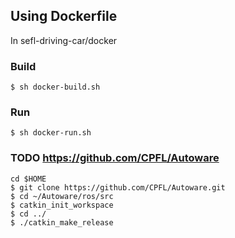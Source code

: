 ## Using Dockerfile

In sefl-driving-car/docker

### Build
```
$ sh docker-build.sh
```
### Run
```
$ sh docker-run.sh
```
### TODO https://github.com/CPFL/Autoware
```
cd $HOME
$ git clone https://github.com/CPFL/Autoware.git
$ cd ~/Autoware/ros/src
$ catkin_init_workspace
$ cd ../
$ ./catkin_make_release
```
